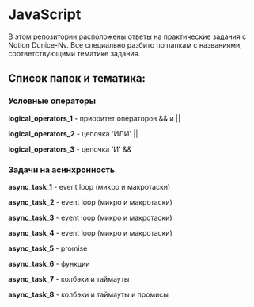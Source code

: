 # JavaScript

В этом репозитории расположены ответы на практические задания c Notion Dunice-Nv. Все специально разбито по папкам с названиями, соответствующими тематике задания.

## Список папок и тематика:

### Условные операторы

**logical_operators_1** - приоритет операторов && и ||

**logical_operators_2** - цепочка 'ИЛИ' ||

**logical_operators_3** - цепочка 'И' &&

### Задачи на асинхронность

**async_task_1** - event loop (микро и макротаски)

**async_task_2** - event loop (микро и макротаски)

**async_task_3** - event loop (микро и макротаски)

**async_task_4** - event loop (микро и макротаски)

**async_task_5** - promise

**async_task_6** - функции

**async_task_7** - колбэки и таймауты

**async_task_8** - колбэки и таймауты и промисы

